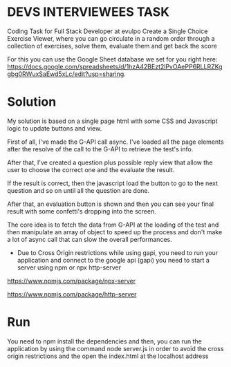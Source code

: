 # DEVS INTERVIEWEES TASK
Coding Task for Full Stack Developer at evulpo 
Create a Single Choice Exercise Viewer, where you can go circulate in a random order through a collection of exercises, solve them, evaluate them and get back the score

For this you can use the Google Sheet database we set for you right here:
https://docs.google.com/spreadsheets/d/1hzA42BEzt2lPvOAePP6RLLRZKggbg0RWuxSaEwd5xLc/edit?usp=sharing.

# Solution

My solution is based on a single page html with some CSS and Javascript logic to update buttons and view.

First of all, I've made the G-API call async. I've loaded all the page elements after the resolve of the call to the G-API to retrieve the test's info.

After that, I've created a question plus possible reply view that allow the user to choose the correct one and the evaluate the result.

If the result is correct, then the javascript load the button to go to the next question and so on until all the question are done.

After that, an evaluation button is shown and then you can see your final result with some confetti's dropping into the screen.

The core idea is to fetch the data from G-API at the loading of the test and then manipulate an array of object to speed up the process and don't make a lot of async call that can slow the overall performances.

* Due to Cross Origin restrictions while using gapi, you need to run your application and connect to the google api (gapi) you need to start a server using npm or npx  http-server

https://www.npmjs.com/package/npx-server

https://www.npmjs.com/package/http-server


# Run

You need to npm install the dependencies and then, you can run the application by using the command node server.js in order to avoid the cross origin restrictions and the open the index.html at the localhost address
